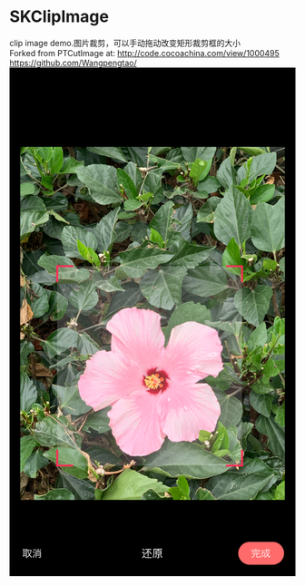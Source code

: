 # SKClipImage
clip image demo.图片裁剪，可以手动拖动改变矩形裁剪框的大小<br>
Forked from PTCutImage at: http://code.cocoachina.com/view/1000495
<br>
 https://github.com/Wangpengtao/
 <br>
 ![image](https://github.com/Odasoken/SKClipImage/blob/main/demo1.png) 

